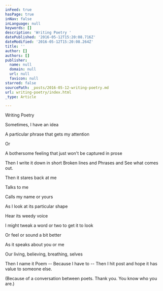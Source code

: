 ```yaml
---
inFeed: true
hasPage: true
inNav: false
inLanguage: null
keywords: []
description: 'Writing Poetry '
datePublished: '2016-05-12T15:20:08.716Z'
dateModified: '2016-05-12T15:20:08.264Z'
title: ''
author: []
authors: []
publisher:
  name: null
  domain: null
  url: null
  favicon: null
starred: false
sourcePath: _posts/2016-05-12-writing-poetry.md
url: writing-poetry/index.html
_type: Article

---
```

Writing Poetry 

Sometimes, I have an idea 

A particular phrase that gets my attention 

Or 

A bothersome feeling that just won't be captured in prose 

Then I write it down in short Broken lines and Phrases and See what comes out. 

Then it stares back at me 

Talks to me 

Calls my name or yours 

As I look at its particular shape 

Hear its weedy voice 

I might tweak a word or two to get it to look 

Or feel or sound a bit better 

As it speaks about you or me 

Our living, believing, breathing, selves 

Then I name it Poem -- Because I have to -- Then I hit post and hope it has value to someone else. 

(Because of a conversation between poets. Thank you. You know who you are.)